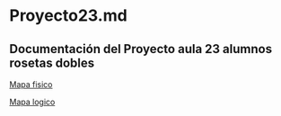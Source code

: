 # Proyecto23.md
Documentación del **Proyecto aula 23 alumnos rosetas dobles**
---
[Mapa fisico](https://docs.google.com/document/d/1LZeERFBVUdeAoHR1a2rW-KFZilGxLk7AsPmgTeJ_4J4)

[Mapa logico](https://drive.google.com/file/d/1hHFnImBFTmWzvC_FYpxee7yxhTkqO2N6/view?usp=drive_link)
